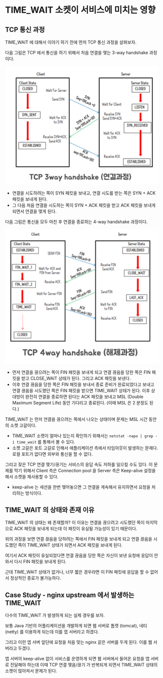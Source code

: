 # TIME_WAIT 소켓이 서비스에 미치는 영향

## TCP 통신 과정

TIME_WAIT 에 대해서 이야기 하기 전에 먼저  TCP 통신 과정을 살펴보자.

다음 그림은 TCP 에서 통신을 하기 위해서 처음 연결을 맺는 3-way handshake 과정이다.

![스크린샷 2022-02-23 오후 10.43.09.png](./3_way_handshake.png)

- 연결을 시도하려는 쪽이 SYN 패킷을 보내고, 연결 시도를 받는 쪽은 SYN + ACK 패킷을 보내게 된다.
- 그 다음 처음 연결을 시도하는 쪽이 SYN + ACK 패킷을 받고 ACK 패킷을 보내게 되면서 연결을 맺게 된다.

다음 그림은 통신을 모두 마친 후 연결을 종료하는 4-way handshake 과정이다.

![스크린샷 2022-02-23 오후 10.43.14.png](./4_way_handshake.png)

- 먼저 연결을 끊으려는 쪽이 FIN 패킷을 보내게 되고 연결 끊음을 당한 쪽은 FIN 패킷을 받고 CLOSE_WAIT 상태가 된다. 그리고 ACK 패킷을 보낸다.
- 이후 연결 끊음을 당한 쪽은 FIN 패킷을 보내서 종료 준비가 완료되었다고 보내고 연결 끊음을 시도했던 쪽은 FIN 패킷을 받으면 TIME_WAIT 상태가 된다. 이후 상대방이 완전히 연결을 종료하면 된다는 ACK 패킷을 보내고 MSL (Double Maximum Segment Life) 동안 기다리고 종료된다. (이때 MSL 은 2 분정도 된다.)

TIME_WAIT 는 먼저 연결을 끊으려는 쪽에서 나오는 상태이며 문제는 MSL 시간 동안의 소켓 고갈이다.

- TIME_WAIT 소켓이 얼마나 있는지 확인하기 위해서는 ``netstat -napo | grep -i time_wait`` 를 통해서 볼 수 있다.
- 소켓 고갈은 포트 고갈로 인해서 애플리케이션 측에서 타임아웃이 발생하는 문제다. 로컬 포트가 없다면 외부와 통신을 할 수 없다.

그리고 잦은 TCP 연결 맺기/끊기는 서비스의 응답 속도 저하를 일으킬 수도 있다. 이 문제를 막기 위해서 Client 측은 Connection pool 을 Server 측은 Keep-alive 설정을 해서 소켓을 재사용할 수 있다.

- keep-alive 는 세션을 한번 맺어놓으면 그 연결을 계속해서 유지하면서 요청을 처리하는 방식이다.


## TIME_WAIT 의 상태와 존재 이유

TIME_WAIT 의 상태는 왜 존재할까? 이 이유는 연결을 끊으려고 시도했던 쪽이 마지막으로 ACK 패킷을 보내게 되는데 이 패킷이 유실될 가능성이 있기 때문이다.

위의 과정을 보면 연결 끊음을 당하려는 쪽에서 FIN 패킷을 보내게 되고 연결 끊음을 시도했던 쪽이 TIME_WAIT 상태가 되면서 ACK 패킷을 보내게 된다.

여기서 ACK 패킷이 유실되었다면 연결 끊음을 당한 쪽은 자신이 보낸 요청에 응답이 안와서 다시 FIN 패킷을 보내게 된다.

근데 TIME_WAIT 상태가 없거나, 너무 짧은 경우라면 이 FIN 패킷에 응답을 할 수 없어서 정상적인 종료가 불가능하다.

## Case Study - nginx upstream 에서 발생하는 TIME_WAIT

다수의 TIME_WAIT 가 발생하게 되는 실제 경우를 보자.

보통 Java 기반의 어플리케이션을 개발하게 되면 웹 서버로 톰캣 (tomcat), 네티 (netty) 를 이용하게 되는데 이를 앱 서버라고 하겠다.

그리고 이런 앱 서버 앞단에 요청을 처음 맞는 nginx 같은 서버를 두게 된다. 이를 웹 서버라고 두겠다.

앱 서버의 keep-alive 없이 서비스를 운영하게 되면 웹 서버에서 들어온 요청을 앱 서버로 전달해야 하는데 이때 TCP 연결 맺음/끊기 가 반복되게 되면서 TIME_WAIT 상태의 소켓이 많아져서 문제가 된다.